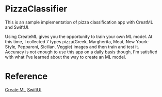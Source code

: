 # PizzaClassifier

This is an sample implementation of pizza classification app with CreatML and SwiftUI.

Using CreateML gives you the opportunity to train your own ML model.
At this time, I collected 7 types pizza(Greek, Margherita, Meat, New Yourk-Style, Pepparoni, Sicilian, Veggie) images and then train and test it.
Accuracy is not enough to use this app on a daily basis though, I'm satisfied with what I've learned about the way to create an ML model.


# Reference

[Create ML](https://developer.apple.com/machine-learning/create-ml/)
[SwiftUI](https://developer.apple.com/xcode/swiftui/)
